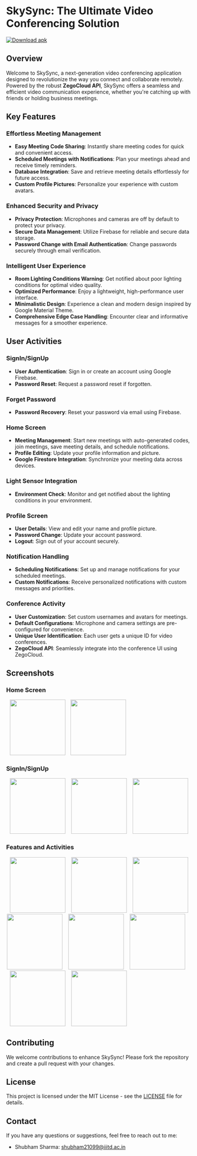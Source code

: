 # SkySync: The Ultimate Video Conferencing Solution

[![Download apk](https://custom-icon-badges.demolab.com/badge/-Download-blue?style=for-the-badge&logo=download&logoColor=white "Download zip")](https://github.com/SHUBHAMSHARMA0711/SkySync-Video-Conferencing-Application/releases/download/v1.0.0/SkySync.apk)

## Overview
Welcome to SkySync, a next-generation video conferencing application designed to revolutionize the way you connect and collaborate remotely. Powered by the robust **ZegoCloud API**, SkySync offers a seamless and efficient video communication experience, whether you're catching up with friends or holding business meetings.

## Key Features
### Effortless Meeting Management
- **Easy Meeting Code Sharing**: Instantly share meeting codes for quick and convenient access.
- **Scheduled Meetings with Notifications**: Plan your meetings ahead and receive timely reminders.
- **Database Integration**: Save and retrieve meeting details effortlessly for future access.
- **Custom Profile Pictures**: Personalize your experience with custom avatars.

### Enhanced Security and Privacy
- **Privacy Protection**: Microphones and cameras are off by default to protect your privacy.
- **Secure Data Management**: Utilize Firebase for reliable and secure data storage.
- **Password Change with Email Authentication**: Change passwords securely through email verification.

### Intelligent User Experience
- **Room Lighting Conditions Warning**: Get notified about poor lighting conditions for optimal video quality.
- **Optimized Performance**: Enjoy a lightweight, high-performance user interface.
- **Minimalistic Design**: Experience a clean and modern design inspired by Google Material Theme.
- **Comprehensive Edge Case Handling**: Encounter clear and informative messages for a smoother experience.

## User Activities
### SignIn/SignUp
- **User Authentication**: Sign in or create an account using Google Firebase.
- **Password Reset**: Request a password reset if forgotten.

### Forget Password
- **Password Recovery**: Reset your password via email using Firebase.

### Home Screen
- **Meeting Management**: Start new meetings with auto-generated codes, join meetings, save meeting details, and schedule notifications.
- **Profile Editing**: Update your profile information and picture.
- **Google Firestore Integration**: Synchronize your meeting data across devices.

### Light Sensor Integration
- **Environment Check**: Monitor and get notified about the lighting conditions in your environment.

### Profile Screen
- **User Details**: View and edit your name and profile picture.
- **Password Change**: Update your account password.
- **Logout**: Sign out of your account securely.

### Notification Handling
- **Scheduling Notifications**: Set up and manage notifications for your scheduled meetings.
- **Custom Notifications**: Receive personalized notifications with custom messages and priorities.

### Conference Activity
- **User Customization**: Set custom usernames and avatars for meetings.
- **Default Configurations**: Microphone and camera settings are pre-configured for convenience.
- **Unique User Identification**: Each user gets a unique ID for video conferences.
- **ZegoCloud API**: Seamlessly integrate into the conference UI using ZegoCloud.

## Screenshots
### Home Screen
<img src="assets/Screenshot_2024-05-13-00-02-19-69_3284b72beae1a18d544836600d91e8bb.jpg" width = "150" hspace="10"> <img src="assets/Screenshot_2024-05-13-00-03-33-75_3284b72beae1a18d544836600d91e8bb.jpg" width = "150">

### SignIn/SignUp
<img src="assets/Screenshot_2024-05-13-00-19-38-86_3284b72beae1a18d544836600d91e8bb.jpg" width = "150" hspace="10"> <img src="assets/Screenshot_2024-05-13-00-19-48-81_3284b72beae1a18d544836600d91e8bb.jpg" width = "150" hspace="2"> <img src="assets/Screenshot_2024-05-13-00-19-58-58_3284b72beae1a18d544836600d91e8bb.jpg" width = "150" hspace="10">

### Features and Activities
<img src="assets/Screenshot_2024-05-13-00-18-35-49_3284b72beae1a18d544836600d91e8bb.jpg" width = "150" hspace="10"> <img src="assets/Screenshot_2024-05-13-17-29-16-93_3284b72beae1a18d544836600d91e8bb.jpg" width = "150" hspace="2"> <img src="assets/Screenshot_2024-05-13-00-19-00-80_3284b72beae1a18d544836600d91e8bb.jpg" width = "150" hspace="10"> <img src="assets/Screenshot_2024-05-13-18-22-59-94_3284b72beae1a18d544836600d91e8bb.jpg" width = "150" hspace="2"> <img src="assets/Screenshot_2024-05-13-00-19-29-93_3284b72beae1a18d544836600d91e8bb.jpg" width = "150" hspace="10"> <img src="assets/Screenshot_2024-05-13-18-19-19-74_b783bf344239542886fee7b48fa4b892.jpg" width = "150" hspace="2"> <img src="assets/Screenshot_2024-05-13-00-19-18-20_3284b72beae1a18d544836600d91e8bb.jpg" width = "150" hspace="10"> <img src="assets/Screenshot_2024-05-13-00-19-21-66_3284b72beae1a18d544836600d91e8bb.jpg" width = "150" hspace="2">

## Contributing
We welcome contributions to enhance SkySync! Please fork the repository and create a pull request with your changes.

## License
This project is licensed under the MIT License - see the [LICENSE](LICENSE) file for details.

## Contact
If you have any questions or suggestions, feel free to reach out to me:
- Shubham Sharma: [shubham21099@iiitd.ac.in](mailto:shubham21099@iiitd.ac.in)
